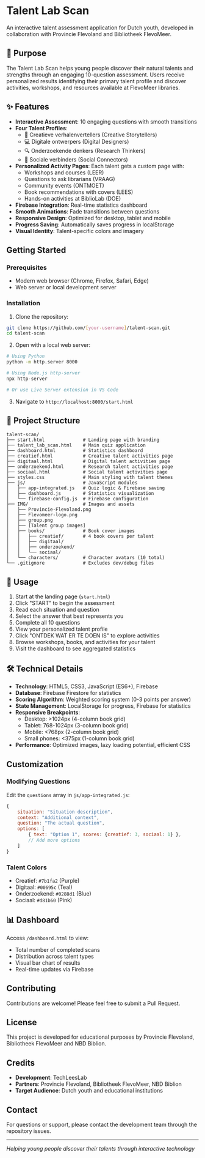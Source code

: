 # Talent Lab Scan

An interactive talent assessment application for Dutch youth, developed in collaboration with Provincie Flevoland and Bibliotheek FlevoMeer.

## 🎯 Purpose

The Talent Lab Scan helps young people discover their natural talents and strengths through an engaging 10-question assessment. Users receive personalized results identifying their primary talent profile and discover activities, workshops, and resources available at FlevoMeer libraries.

## ✨ Features

- **Interactive Assessment**: 10 engaging questions with smooth transitions
- **Four Talent Profiles**:
  - 🎨 Creatieve verhalenvertellers (Creative Storytellers)
  - 💻 Digitale ontwerpers (Digital Designers)
  - 🔍 Onderzoekende denkers (Research Thinkers)
  - 🤝 Sociale verbinders (Social Connectors)
- **Personalized Activity Pages**: Each talent gets a custom page with:
  - Workshops and courses (LEER)
  - Questions to ask librarians (VRAAG)
  - Community events (ONTMOET)
  - Book recommendations with covers (LEES)
  - Hands-on activities at BiblioLab (DOE)
- **Firebase Integration**: Real-time statistics dashboard
- **Smooth Animations**: Fade transitions between questions
- **Responsive Design**: Optimized for desktop, tablet and mobile
- **Progress Saving**: Automatically saves progress in localStorage
- **Visual Identity**: Talent-specific colors and imagery

## Getting Started

### Prerequisites
- Modern web browser (Chrome, Firefox, Safari, Edge)
- Web server or local development server

### Installation

1. Clone the repository:
```bash
git clone https://github.com/[your-username]/talent-scan.git
cd talent-scan
```

2. Open with a local web server:
```bash
# Using Python
python -m http.server 8000

# Using Node.js http-server
npx http-server

# Or use Live Server extension in VS Code
```

3. Navigate to `http://localhost:8000/start.html`

## 📁 Project Structure

```
talent-scan/
├── start.html              # Landing page with branding
├── talent_lab_scan.html    # Main quiz application
├── dashboard.html          # Statistics dashboard
├── creatief.html           # Creative talent activities page
├── digitaal.html           # Digital talent activities page  
├── onderzoekend.html       # Research talent activities page
├── sociaal.html            # Social talent activities page
├── styles.css              # Main styling with talent themes
├── js/                     # JavaScript modules
│   ├── app-integrated.js   # Quiz logic & Firebase saving
│   ├── dashboard.js        # Statistics visualization
│   └── firebase-config.js  # Firebase configuration
├── IMG/                    # Images and assets
│   ├── Provincie-Flevoland.png
│   ├── Flevomeer-logo.png
│   ├── group.png
│   ├── [Talent group images]
│   ├── books/              # Book cover images
│   │   ├── creatief/       # 4 book covers per talent
│   │   ├── digitaal/
│   │   ├── onderzoekend/
│   │   └── sociaal/
│   └── characters/         # Character avatars (10 total)
└── .gitignore              # Excludes dev/debug files
```

## 🚀 Usage

1. Start at the landing page (`start.html`)
2. Click "START" to begin the assessment
3. Read each situation and question
4. Select the answer that best represents you
5. Complete all 10 questions
6. View your personalized talent profile
7. Click "ONTDEK WAT ER TE DOEN IS" to explore activities
8. Browse workshops, books, and activities for your talent
9. Visit the dashboard to see aggregated statistics

## 🛠 Technical Details

- **Technology**: HTML5, CSS3, JavaScript (ES6+), Firebase
- **Database**: Firebase Firestore for statistics
- **Scoring Algorithm**: Weighted scoring system (0-3 points per answer)
- **State Management**: LocalStorage for progress, Firebase for statistics
- **Responsive Breakpoints**: 
  - Desktop: >1024px (4-column book grid)
  - Tablet: 768-1024px (3-column book grid)
  - Mobile: <768px (2-column book grid)
  - Small phones: <375px (1-column book grid)
- **Performance**: Optimized images, lazy loading potential, efficient CSS

## Customization

### Modifying Questions
Edit the `questions` array in `js/app-integrated.js`:
```javascript
{
    situation: "Situation description",
    context: "Additional context",  
    question: "The actual question",
    options: [
        { text: "Option 1", scores: {creatief: 3, sociaal: 1} },
        // Add more options
    ]
}
```

### Talent Colors
- Creatief: `#7b1fa2` (Purple)
- Digitaal: `#00695c` (Teal)
- Onderzoekend: `#0288d1` (Blue)
- Sociaal: `#d81b60` (Pink)

## 📊 Dashboard

Access `/dashboard.html` to view:
- Total number of completed scans
- Distribution across talent types
- Visual bar chart of results
- Real-time updates via Firebase

## Contributing

Contributions are welcome! Please feel free to submit a Pull Request.

## License

This project is developed for educational purposes by Provincie Flevoland, Bibliotheek FlevoMeer and NBD Biblion.

## Credits

- **Development**: TechLeesLab
- **Partners**: Provincie Flevoland, Bibliotheek FlevoMeer, NBD Biblion
- **Target Audience**: Dutch youth and educational institutions

## Contact

For questions or support, please contact the development team through the repository issues.

---

*Helping young people discover their talents through interactive technology*